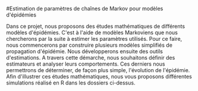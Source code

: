 #Estimation de paramètres de chaînes de Markov pour modèles d'épidémies

Dans ce projet, nous proposons des études mathématiques de différents modèles d'épidémies. C'est à l'aide de modèles Markoviens que nous chercherons par la suite à estimer les paramètres utilisés. Pour ce faire, nous commencerons par construire plusieurs modèles simplifiés de propagation d'épidémie. Nous développerons ensuite des outils d'estimations. A travers cette démarche, nous souhaitons définir des estimateurs et analyser leurs comportements. Ces derniers nous permettrons de déterminer, de façon plus simple, l'évolution de l'épidémie.  
Afin d'illustrer ces études mathématiques, nous vous proposons différentes simulations réalisé en R dans les dossiers ci-dessus.

